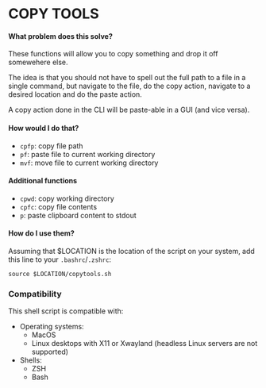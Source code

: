 # COPY TOOLS

#### What problem does this solve?
These functions will allow you to copy something and drop it off somewehere else.

The idea is that you should not have to spell out the full path to a file in a single command, but navigate to the file, do the copy action, navigate to a desired location and do the paste action.

A copy action done in the CLI will be paste-able in a GUI (and vice versa).

#### How would I do that?
- `cpfp`: copy file path
- `pf`: paste file to current working directory
- `mvf`: move file to current working directory

#### Additional functions
- `cpwd`: copy working directory
- `cpfc`: copy file contents
- `p`: paste clipboard content to stdout

#### How do I use them? 
Assuming that $LOCATION is the location of the script on your system, add this line to your `.bashrc`/`.zshrc`:

```
source $LOCATION/copytools.sh
```

### Compatibility
This shell script is compatible with:
- Operating systems: 
    - MacOS
    - Linux desktops with X11 or Xwayland (headless Linux servers are not supported)
- Shells: 
    - ZSH
    - Bash
